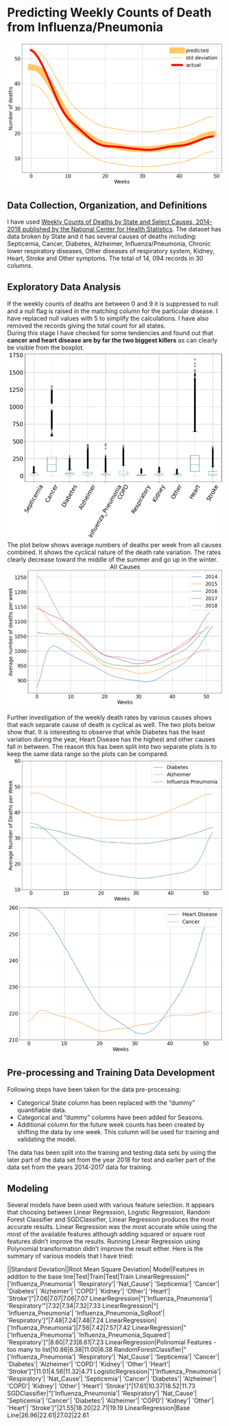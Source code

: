# Predicting Weekly Counts of Death from Influenza/Pneumonia  
<img src="images/Influenza Pneumonia Prediction.png"/>

## Data Collection, Organization, and Definitions  
I have used [Weekly Counts of Deaths by State and Select Causes, 2014-2018 published by the National Center for Health Statistics](https://data.cdc.gov/NCHS/Weekly-Counts-of-Deaths-by-State-and-Select-Causes/3yf8-kanr).
The dataset has data broken by State and it has several causes of deaths including:  Septicemia, Cancer, Diabetes, Alzheimer, Influenza/Pneumonia, Chronic lower respiratory diseases, Other diseases of respiratory system, Kidney, Heart, Stroke and Other symptoms. The total of 14, 094 records in 30 columns. 

## Exploratory Data Analysis  
If the weekly counts of deaths are between 0 and 9 it is suppressed to null and a null flag is raised in the matching column for the particular disease. I have replaced null values with 5 to simplify the calculations.  I have also removed the records giving the total count for all states.  
During this stage I have checked for some tendencies and found out that **cancer and heart disease are by far the two biggest killers** as can clearly be visible from the boxplot.
<img src="images/boxplot.png"/>
The plot below shows average numbers of deaths per week from all causes combined. It shows the cyclical nature of the death rate variation. The rates clearly decrease toward the middle of the summer and go up in the winter.  
<img src="images/all causes.png"/>  
  
Further investigation of the weekly death rates by various causes shows that each separate cause of death is cyclical as well. The two plots below show that. It is interesting to observe that while Diabetes has the least variation during the year, Heart Disease has the highest and other causes fall in between. The reason this has been split into two separate plots is to keep the same data range so the plots can be compared.  
<img src="images/3 more.png"/>  
<img src="images/2 more.png"/>  
  
## Pre-processing and Training Data Development  
Following steps have been taken for the data pre-processing:  
* Categorical State column has been replaced with the “dummy” quantifiable data.  
* Categorical and  “dummy” columns have been added for Seasons.  
* Additional column for the future week counts has been created by shifting the data by one week. This column will be used for training and validating the model.  

The data has been split into the training and testing data sets by using the later part of the data set from the year 2018 for test and earlier part of the data set from the years 2014-2017 data for training.

## Modeling  
Several models have been used with various feature selection. It appears that choosing between Linear Regression, Logistic Regression, Random Forest Classifier and SGDClassifier, Linear Regression produces the most accurate results. Linear Regression was the most accurate while using the most of the available features although adding squared or square root features didn’t improve the results. Running Linear Regression using Polynomial transformation didn’t improve the result either. 
Here is the summary of various models that I have tried:

||Standard Deviation||Root Mean Square Deviation|
Model|Features in additon to the base line|Test|Train|Test|Train
LinearRegression|"['Influenza_Pneumonia'| 'Respiratory'| 'Nat_Cause'| 'Septicemia'| 'Cancer'| 'Diabetes'| 'Alzheimer'| 'COPD'| 'Kidney'| 'Other'| 'Heart'| 'Stroke']"|7.06|7.07|7.06|7.07
LinearRegression|"['Influenza_Pneumonia'| 'Respiratory'"|7.32|7.34|7.32|7.33
LinearRegression|"[ 'Influenza_Pneumonia'| 'Influenza_Pneumonia_SqRoot'| 'Respiratory']"|7.48|7.24|7.48|7.24
LinearRegression|['Influenza_Pneumonia']|7.56|7.42|7.57|7.42
LinearRegression|"['Influenza_Pneumonia'| 'Influenza_Pneumonia_Squared'| 'Respiratory']"|8.60|7.23|8.61|7.23
LinearRegression|Polinomial Features - too many to list|10.86|6.38|11.00|6.38
RandomForestClassifier|"['Influenza_Pneumonia'| 'Respiratory'| 'Nat_Cause'| 'Septicemia'| 'Cancer'| 'Diabetes'| 'Alzheimer'| 'COPD'| 'Kidney'| 'Other'| 'Heart'| 'Stroke']"|11.01|4.56|11.32|4.71
LogisticRegression|"['Influenza_Pneumonia'| 'Respiratory'| 'Nat_Cause'| 'Septicemia'| 'Cancer'| 'Diabetes'| 'Alzheimer'| 'COPD'| 'Kidney'| 'Other'| 'Heart'| 'Stroke']"|17.61|10.37|18.52|11.73
SGDClassifier|"['Influenza_Pneumonia'| 'Respiratory'| 'Nat_Cause'| 'Septicemia'| 'Cancer'| 'Diabetes'| 'Alzheimer'| 'COPD'| 'Kidney'| 'Other'| 'Heart'| 'Stroke']"|21.55|18.20|22.71|19.19
LinearRegression|Base Line|26.96|22.61|27.02|22.61
